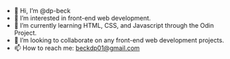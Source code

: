 - 👋 Hi, I’m @dp-beck
- 👀 I’m interested in front-end web development.
- 🌱 I’m currently learning HTML, CSS, and Javascript through the Odin Project.
- 💞️ I’m looking to collaborate on any front-end web development projects.
- 📫 How to reach me: beckdp01@gmail.com 

<!---
dp-beck/dp-beck is a ✨ special ✨ repository because its `README.md` (this file) appears on your GitHub profile.
You can click the Preview link to take a look at your changes.
--->
